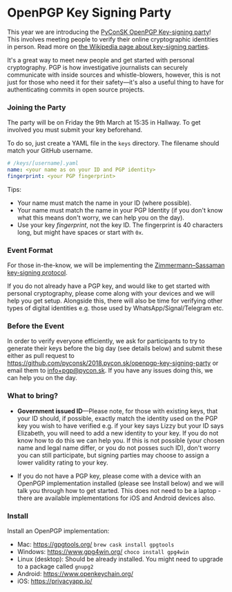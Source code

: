 # OpenPGP Key Signing Party

This year we are introducing the [PyConSK OpenPGP Key-signing party](https://2018.pycon.sk/en/friday/schedule.html)! This involves meeting people to verify their online cryptographic identities in person. Read more on [the Wikipedia page about key-signing parties](https://en.wikipedia.org/wiki/Key_signing_party).

It's a great way to meet new people and get started with personal cryptography. PGP is how investigative journalists can securely communicate with inside sources and whistle-blowers, however, this is not just for those who need it for their safety—it's also a useful thing to have for authenticating commits in open source projects.


### Joining the Party

The party will be on Friday the 9th March at 15:35 in Hallway. To get involved you must submit your key beforehand.

To do so, just create a YAML file in the `keys` directory. The filename should match your GitHub username.

```yaml
# /keys/[username].yaml
name: <your name as on your ID and PGP identity>
fingerprint: <your PGP fingerprint>
```

Tips:

 - Your name must match the name in your ID (where possible).
 - Your name must match the name in your PGP Identity (if you don't know what this means don't worry, we can help you on the day).
 - Use your key _fingerprint_, not the key ID. The fingerprint is 40 characters long, but might have spaces or start with `0x`.


### Event Format

For those in-the-know, we will be implementing the [Zimmermann–Sassaman key-signing protocol](https://en.wikipedia.org/wiki/Zimmermann%E2%80%93Sassaman_key-signing_protocol#Sassaman-Efficient).

If you do not already have a PGP key, and would like to get started with personal cryptography, please come along with your devices and we will help you get setup. Alongside this, there will also be time for verifying other types of digital identities e.g. those used by WhatsApp/Signal/Telegram etc.


### Before the Event

In order to verify everyone efficiently, we ask for participants to try to generate their keys before the big day (see details below) and submit these either as pull request to https://github.com/pyconsk/2018.pycon.sk/openpgp-key-signing-party or email them to info+pgp@pycon.sk. If you have any issues doing this, we can help you on the day.

### What to bring?

* **Government issued ID**—Please note, for those with existing keys, that your ID should, if possible, exactly match the identity used on the PGP key you wish to have verified e.g. if your key says Lizzy but your ID says Elizabeth, you will need to add a new identity to your key. If you do not know how to do this we can help you. If this is not possible (your chosen name and legal name differ, or you do not posses such ID), don't worry you can still participate, but signing parties may choose to assign a lower validity rating to your key.

* If you do not have a PGP key, please come with a device with an OpenPGP implementation installed (please see Install below) and we will talk you through how to get started. This does not need to be a laptop - there are available implementations for iOS and Android devices also.

### Install

Install an OpenPGP implementation:

* Mac: https://gpgtools.org/ `brew cask install gpgtools`
* Windows: https://www.gpg4win.org/ `choco install gpg4win`
* Linux (desktop): Should be already installed. You might need to upgrade
  to a package called `gnupg2`
* Android: https://www.openkeychain.org/
* iOS: https://privacyapp.io/
